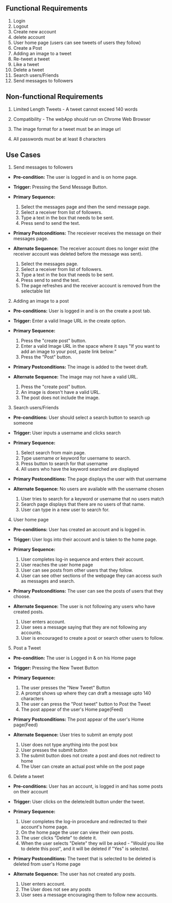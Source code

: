 ## Functional Requirements

1. Login
2. Logout
3. Create new account
4. delete account
5. User home page (users can see tweets of users they follow)
6. Create a Post
7. Adding an image to a tweet
8. Re-tweet a tweet
9. Like a tweet
10. Delete a tweet
11. Search users/Friends
12. Send messages to followers

## Non-functional Requirements

1. Limited Length Tweets - A tweet cannot exceed 140 words

2. Compatibility - The webApp should run on Chrome Web Browser

3. The image format for a tweet must be an image url

4. All passwords must be at least 8 characters

## Use Cases

1. Send messages to followers
- **Pre-condition:** The user is logged in and is on home page.

- **Trigger:** Pressing the Send Message Button.

- **Primary Sequence:**
  
  1. Select the messages page and then the send message page.
  2. Select a receiver from list of followers.
  3. Type a text in the box that needs to be sent. 
  4. Press send to send the text.

- **Primary Postconditions:** The receiever receives the message on their messages page.

- **Alternate Sequence:** The receiver account does no longer exist (the receiver account was deleted before the message was sent).
  
  1. Select the messages page.
  2. Select a receiver from list of followers.
  3. Type a text in the box that needs to be sent. 
  4. Press send to send the text.
  5. The page refreshes and the receiver account is removed from the selectable list

2. Adding an image to a post
- **Pre-conditions:** User is logged in and is on the create a post tab.

- **Trigger:** Enter a valid Image URL in the create option.

- **Primary Sequence:**
  
  1. Press the "create post" button.
  2. Enter a valid Image URL in the space where it says "If you want to add an image to your post, paste link below:"
  4. Press the "Post" button.

- **Primary Postconditions:** The image is added to the tweet draft.

- **Alternate Sequence:** The image may not have a valid URL.

  1. Press the "create post" button.
  2. An image is doesn't have a valid URL.
  3. The post does not include the image. 

3. Search users/Friends
- **Pre-conditions:** User should select a search button to search up someone

- **Trigger:** User inputs a username and clicks search

- **Primary Sequence:**
  
  1. Select search from main page.
  2. Type username or keyword for username to search.
  3. Press button to search for that username
  4. All users who have the keyword searched are displayed

- **Primary Postconditions:** The page displays the user with that username

- **Alternate Sequence:** No users are available with the username chosen

  1. User tries to search for a keyword or username that no users match
  2. Search page displays that there are no users of that name.
  3. User can type in a new user to search for.

4. User home page
- **Pre-conditions:** User has created an account and is logged in.

- **Trigger:** User logs into their account and is taken to the home page.

- **Primary Sequence:**
  
  1. User completes log-in sequence and enters their account.
  2. User reaches the user home page
  3. User can see posts from other users that they follow.
  4. User can see other sections of the webpage they can access such as messages and search.

- **Primary Postconditions:** The user can see the posts of users that they choose.

- **Alternate Sequence:** The user is not following any users who have created posts.

  1. User enters account.
  2. User sees a message saying that they are not following any accounts.
  3. User is encouraged to create a post or search other users to follow.

5. Post a Tweet
- **Pre-condition:** The user is Logged in & on his Home page

- **Trigger:** Pressing the New Tweet Button

- **Primary Sequence:**
  
  1. The user presses the "New Tweet" Button
  2. A prompt shows up where they can draft a message upto 140 characters
  3. The user can press the "Post tweet" button to Post the Tweet
  4. The post appear of the user's Home page(Feed)

- **Primary Postconditions:** The post appear of the user's Home page(Feed) 

- **Alternate Sequence:** User tries to submit an empty post
  
  1. User does not type anything into the post box
  2. User presses the submit button
  3. The submit button does not create a post and does not redirect to home
  4. The User can create an actual post while on the post page

6. Delete a tweet 

- **Pre-conditions:** User has an account, is logged in and has some posts on their account

- **Trigger:** User clicks on the delete/edit button under the tweet.

- **Primary Sequence:**

  1. User completes the log-in procedure and redirected to their account's home page.
  2. On the home page the user can view their own posts.
  3. The user clicks "Delete" to delete it.  
  4. When the user selects "Delete" they will be asked - "Would you like to delete this post", and it will be deleted if "Yes" is selected.  

- **Primary Postconditions:** The tweet that is selected to be deleted is deleted from user's Home page

- **Alternate Sequence:** The user has not created any posts.

  1. User enters account.
  2. The User does not see any posts 
  3. User sees a message encouraging them to follow new accounts.
